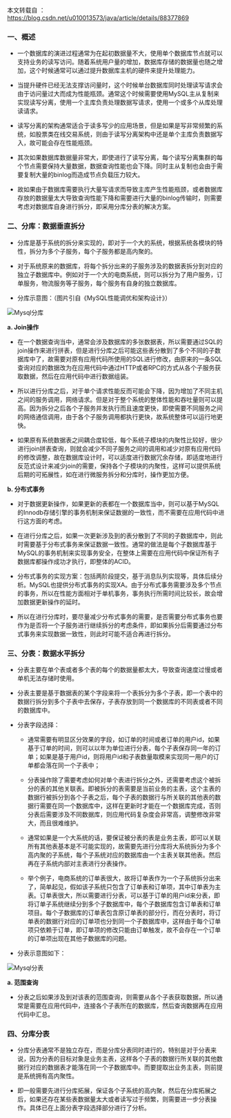 
本文转载自 ：https://blog.csdn.net/u010013573/java/article/details/88377869


### 一、概述

- 一个数据库的演进过程通常为在起初数据量不大，使用单个数据库节点就可以支持业务的读写访问。随着系统用户量的增加，数据库存储的数据量也随之增加，这个时候通常可以通过提升数据库主机的硬件来提升处理能力。

- 当提升硬件已经无法支撑访问量时，这个时候单台数据库同时处理读写请求会由于访问量过大而成为性能瓶颈。通常这个时候需要使用MySQL主从复制来实现读写分离，使用一个主库负责处理数据写请求，使用一个或多个从库处理读请求。

- 读写分离的架构通常适合于读多写少的应用场景，但是如果是写非常频繁的系统，如股票类在线交易系统，则由于读写分离架构中还是单个主库负责数据写入，故可能会存在性能瓶颈。

- 其次如果数据库数据量非常大，即使进行了读写分离，每个读写分离集群的每个节点需要保持大量数据，数据查询性能也会下降。同时主从复制也会由于需要复制大量的binlog而造成节点负载压力较大。

- 故如果由于数据库需要执行大量写请求而导致主库产生性能瓶颈，或者数据库存放的数据量太大导致查询性能下降和需要进行大量的binlog传输时，则需要考虑对数据库自身进行拆分，即采用分库分表的解决方案。


### 二、分库：数据垂直拆分

- 分库是基于系统的拆分来实现的，即对于一个大的系统，根据系统各模块的特性，拆分为多个子服务，每个子服务都是高内聚的。

- 对于系统原来的数据库，将每个拆分出来的子服务涉及的数据表拆分到对应的独立子数据库中。例如对于一个大的电商系统，则可以拆分为了用户服务，订单服务，物流服务等子服务，每个服务有自身的独立数据库。

- 分库示意图：（图片引自《MySQL性能调优和架构设计》）

![Mysql分库](/images/splitdb.png)


**a. Join操作**

  - 在一个数据查询当中，通常会涉及数据库的多张数据表，所以需要通过SQL的join操作来进行拼表，但是进行分库之后可能这些表分散到了多个不同的子数据库中了，故需要对原有应用代码所使用的SQL进行修改，由原来的一条SQL查询对应的数据改为在应用代码中通过HTTP或者RPC的方式从各个子服务获取数据，然后在应用代码中进行数据组装。
  
  - 所以进行分库之后，对于单个请求性能反而可能会下降，因为增加了不同主机之间的服务调用，网络请求。但是对于整个系统的整体性能和吞吐量则可以提高。因为拆分之后各个子服务并发执行而且速度更快，即使需要不同服务之间的网络通信调用，由于各个子服务调用都执行更快，故系统整体可以运行地更快。
  
  - 如果原有系统数据表之间耦合度较低，每个系统子模块的内聚性比较好，很少进行join拼表查询，则就会减少不同子服务之间的调用和减少对原有应用代码的修改调整，故在数据库设计时，可以适度进行数据冗余存储，即适度地进行反范式设计来减少join的需要，保持各个子模块的内聚性，这样可以提供系统后期的可拓展性，如在进行微服务拆分和分库时，操作更加方便。

**b. 分布式事务**

  - 对于数据更新操作，如果更新的表都在一个数据库当中，则可以基于MySQL的Innodb存储引擎的事务机制来保证数据的一致性，而不需要在应用代码中进行这方面的考虑。
  
  - 在进行分库之后，如果一次更新涉及到的表分散到了不同的子数据库中，则此时需要基于分布式事务来保证数据一致性。通常的做法是每个子数据库基于MySQL的事务机制来实现事务安全，在整体上需要在应用代码中保证所有子数据库都操作成功才执行，即整体的ACID。
  
  - 分布式事务的实现方案：包括两阶段提交，基于消息队列实现等，具体后续分析。MySQL也提供分布式事务的实现XA。由于分布式事务需要涉及多个节点的事务，所以在性能方面相对于单机事务，事务执行所需时间比较长，故会增加数据更新操作的延时。
  
  - 所以在进行分库时，要尽量减少分布式事务的需要，是否需要分布式事务也要作为是否将一个子服务进行继续拆分的考虑条件，即如果拆分后需要通过分布式事务来实现数据一致性，则此时可能不适合再进行拆分。


### 三、分表：数据水平拆分

- 分表主要在单个表或者多个表的每个的数据量都太大，导致查询速度过慢或者单机无法存储时使用。

- 分表主要是基于数据表的某个字段来将一个表拆分为多个子表，即一个表中的数据行拆分到多个子表中去保存，子表存放到同一个数据库的不同表或者不同的数据库中。

- 分表字段选择：

  - 通常需要有明显区分效果的字段，如订单的时间或者订单的用户id，如果基于订单的时间，则可以以年为单位进行分表，每个子表保存同一年的订单；如果是基于用户id，则将用户id和子表数量取模来实现同一用户的订单都会落在同一个子表中；
  
  - 分表操作除了需要考虑如何对单个表进行拆分之外，还需要考虑这个被拆分的表的其他关联表。即被拆分的表需要是当前业务的主表，这个主表的数据行被拆分到各个子表之后，每个子表的数据行与所关联的其他表的数据行需要在同一个数据库中，这样在更新时才能在一个数据库完成，否则分表后需要涉及不同数据库，则应用代码复杂度会非常高，调整修改非常大，而且很难维护。

  - 通常如果是一个大系统的话，要保证被分表的表是业务主表，即可以关联所有其他表基本是不可能实现的，故需要先进行分库将大系统拆分为多个高内聚的子系统，每个子系统对应的数据库由一个主表关联其他表。然后再在子系统内部对主表进行分表操作。

  - 举个例子，电商系统的订单表很大，故将订单表作为一个子系统拆分出来了，简单起见，假如该子系统只包含了订单表和订单项，其中订单表为主表。订单表很大，所以需要进行分表，可以基于订单的用户id来分表，即将订单子系统继续分到多个子数据库中，每个子数据库包含订单表和订单项目。每个子数据库的订单表包含原订单表的部分行，而在分表时，将订单表的数据行对应的订单项也分到同一个子数据库中，这样由于每个订单项只依赖于订单，即订单项的修改只能由订单触发，故不会存在一个订单的订单项出现在其他子数据库的问题。

- 分表示意图如下：

![Mysql分表](/images/splittable.png)


**a. 范围查询**

- 分表之后如果涉及到对该表的范围查询，则需要从各个子表获取数据，所以通常是需要在应用代码中，连接各个子表所在的数据库，然后查询数据再在应用代码中汇总。


### 四、分库分表

- 分库分表通常不是独立存在，而是分库分表同时进行的，特别是对于分表来说，因为分表的目标对象是业务主表，这样各个子表的数据行所关联的其他数据行对应的数据表才能落在同一个子数据库中。而要提取出业务主表，则前提是系统拥有高内聚性。

- 即一般需要先进行分库拓展，保证各个子系统的高内聚，然后在分库拓展之后，如果还存在某些表数据量太大或者读写过于频繁，则需要进一步分表操作。具体已在上面分表字段选择部分进行了分析。
